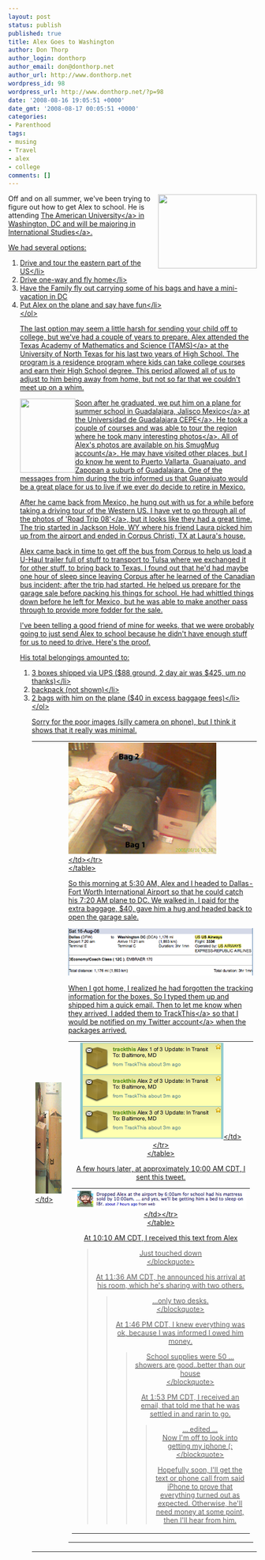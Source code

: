 ```yaml
---
layout: post
status: publish
published: true
title: Alex Goes to Washington
author: Don Thorp
author_login: donthorp
author_email: don@donthorp.net
author_url: http://www.donthorp.net
wordpress_id: 98
wordpress_url: http://www.donthorp.net/?p=98
date: '2008-08-16 19:05:51 +0000'
date_gmt: '2008-08-17 00:05:51 +0000'
categories:
- Parenthood
tags:
- musing
- Travel
- alex
- college
comments: []
---
```

<p><img src="http:&#47;&#47;photos.donthorp.net&#47;photos&#47;280958496_gfqL8-S.jpg" width="200" height="150" style="float:right" &#47;>Off and on all summer, we've been trying to figure out how to get Alex to school. He is attending <a href="http:&#47;&#47;www.american.edu&#47;index1.html" target="_blank">The American University<&#47;a> in Washington, DC and will be majoring in <a href="http:&#47;&#47;www.american.edu&#47;sis&#47;" target="_blank">International Studies<&#47;a>. </p>
<p>We had several options:</p>
<ol>
<li>Drive and tour the eastern part of the US<&#47;li>
<li>Drive one-way and fly home<&#47;li>
<li>Have the Family fly out carrying some of his bags and have a mini-vacation in DC
<li>Put Alex on the plane and say have fun<&#47;li><br />
<&#47;ol></p>
<p>The last option may seem a little harsh for sending your child off to college, but we've had a couple of years to prepare. Alex attended the <a href="http:&#47;&#47;www.tams.unt.edu&#47;" target="_blank">Texas Academy of Mathematics and Science (TAMS)<&#47;a> at the University of North Texas for his last two years of High School. The program is a residence program where kids can take college courses and earn their High School degree. This period allowed all of us to adjust to him being away from home, but not so far that we couldn't meet up on a whim.</p>
<p><img src='http:&#47;&#47;amthorp.smugmug.com&#47;photos&#47;315244516_ZNeM4-S.jpg' width='112' height='150' style="float:left"&#47;>Soon after he graduated, we put him on a plane for summer school in <a href="http:&#47;&#47;en.wikipedia.org&#47;wiki&#47;Guadalajara,_Jalisco" target="_blank">Guadalajara, Jalisco Mexico<&#47;a> at the <a href="http:&#47;&#47;www.cepe.udg.mx&#47;" target="_blank">Universidad de Guadalajara CEPE<&#47;a>. He took a couple of courses and was able to tour the region where he took many interesting <a href="http:&#47;&#47;amthorp.smugmug.com&#47;Mexico" target="_blank">photos<&#47;a>. All of Alex's photos are available on his <a href="http:&#47;&#47;amthorp.smugmug.com&#47;" target="_blank">SmugMug account<&#47;a>. He may have visited other places, but I do know he went to Puerto Vallarta, Guanajuato, and Zapopan a suburb of Guadalajara. One of the messages from him during the trip informed us that Guanajuato would be a great place for us to live if we ever do decide to retire in Mexico.</p>
<p>After he came back from Mexico, he hung out with us for a while before taking a driving tour of the Western US. I have yet to go through all of the <a href="http:&#47;&#47;amthorp.smugmug.com&#47;Road%20Trip%2008" target="_blank">photos of 'Road Trip 08'<&#47;a>, but it looks like they had a great time. The trip started in Jackson Hole, WY where his friend Laura picked him up from the airport and ended in Corpus Christi, TX at Laura's house.</p>
<p>Alex came back in time to get off the bus from Corpus to help us load a U-Haul trailer full of stuff to transport to Tulsa where we exchanged it for other stuff, to bring back to Texas. I found out that he'd had maybe one hour of sleep since leaving Corpus after he learned of the Canadian bus incident; after the trip had started. He helped us prepare for the garage sale before packing his things for school. He had whittled things down before he left for Mexico, but he was able to make another pass through to provide more fodder for the sale.</p>
<p>I've been telling a good friend of mine for weeks, that we were probably going to just send Alex to school because he didn't have enough stuff for us to need to drive. Here's the proof.</p>
<p>His total belongings amounted to:</p>
<ol>
<li>3 boxes shipped via UPS ($88 ground, 2 day air was $425, um no thanks)<&#47;li>
<li>backpack (not shown)<&#47;li>
<li>2 bags with him on the plane ($40 in excess baggage fees)<&#47;li><br />
<&#47;ol></p>
<p>Sorry for the poor images (silly camera on phone), but I think it shows that it really was minimal.</p>
<table>
<tr>
<td><img src="&#47;content&#47;uploads&#47;2008&#47;08&#47;luggage02.jpg" alt="Boxes at Fedex" title="luggage02" width="300" height="225" class="alignnone size-medium wp-image-100" &#47;><&#47;td></p>
<td><img src="&#47;content&#47;uploads&#47;2008&#47;08&#47;luggage01.jpg" alt="Bags carried with him." title="luggage01" width="300" height="225" class="alignnone size-medium wp-image-99" &#47;><br />
<&#47;td><&#47;tr><br />
<&#47;table></p>
<p>So this morning at 5:30 AM, Alex and I headed to Dallas-Fort Worth International Airport so that he could catch his 7:20 AM plane to DC. We walked in, I paid for the extra baggage, $40, gave him a hug and headed back to open the garage sale.</p>
<p><img src="&#47;content&#47;uploads&#47;2008&#47;08&#47;flight-info.png" alt="" title="flight-info" class="alignnone size-medium wp-image-101" &#47;></p>
<p>When I got home, I realized he had forgotten the tracking information for the boxes. So I typed them up and shipped him a quick email. Then to let me know when they arrived, I added them to <a href="http:&#47;&#47;trackthis.pb30.com&#47;" target="_blank">TrackThis<&#47;a> so that I would be notified on <a href="http:&#47;&#47;twitter.com&#47;donthorp" target="_blank">my Twitter account<&#47;a> when the packages arrived.</p>
<table width="99%">
<tr>
<td align='center'><img src="&#47;content&#47;uploads&#47;2008&#47;08&#47;trackit.png" alt="TrackThis items." title="trackit" width="291" height="195" class="aligncenter size-full wp-image-102" &#47;><&#47;td><br />
<&#47;tr><br />
<&#47;table></p>
<p>A few hours later, at approximately 10:00 AM CDT, I sent this tweet.<br />
<table width="99%">
<tr>
<td align="center"><img src="&#47;content&#47;uploads&#47;2008&#47;08&#47;picture-1.png" alt="" title="picture-1" class="alignnone size-medium wp-image-103" &#47;><&#47;td><&#47;tr><br />
<&#47;table></p>
<p>At 10:10 AM CDT, I received this text from Alex</p>
<blockquote><p>
Just touched down<br />
<&#47;blockquote></p>
<p>At 11:36 AM CDT, he announced his arrival at his room, which he's sharing with two others.</p>
<blockquote><p>
...only two desks.<br />
<&#47;blockquote></p>
<p>At 1:46 PM CDT, I knew everything was ok, because I was informed I owed him money.</p>
<blockquote><p>
School supplies were 50 ... showers are good..better than our house<br />
<&#47;blockquote></p>
<p>At 1:53 PM CDT, I received an email, that told me that he was settled in and rarin to go.</p>
<blockquote><p>
 ... edited ...<br />
 Now I'm off to look into getting my iphone (:<br />
<&#47;blockquote></p>
<p>Hopefully soon, I'll get the text or phone call from said iPhone to prove that everything turned out as expected. Otherwise, he'll need money at some point, then I'll hear from him.</p>

